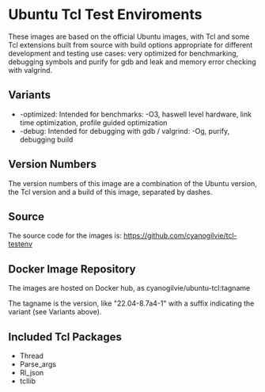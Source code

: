 # Ubuntu Tcl Test Enviroments

These images are based on the official Ubuntu images, with Tcl and some Tcl extensions built from source with build options appropriate for different development and testing use cases: very optimized for benchmarking, debugging symbols and purify for gdb and leak and memory error checking with valgrind.

## Variants
- -optimized: Intended for benchmarks: -O3, haswell level hardware, link time optimization, profile guided optimization
- -debug: Intended for debugging with gdb / valgrind: -Og, purify, debugging build

## Version Numbers
The version numbers of this image are a combination of the Ubuntu version, the Tcl version and a build of this image, separated by dashes.

## Source
The source code for the images is: https://github.com/cyanogilvie/tcl-testenv

## Docker Image Repository
The images are hosted on Docker hub, as cyanogilvie/ubuntu-tcl:tagname

The tagname is the version, like "22.04-8.7a4-1" with a suffix indicating the variant (see Variants above).

## Included Tcl Packages
- Thread
- Parse_args
- Rl_json
- tcllib
